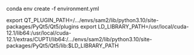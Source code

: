 conda env create -f environment.yml

export QT_PLUGIN_PATH=/.../envs/sam2/lib/python3.10/site-packages/PyQt5/Qt5/plugins
export LD_LIBRARY_PATH=/usr/local/cuda-12.1/lib64:/usr/local/cuda-12.1/extras/CUPTI/lib64:/.../envs/sam2/lib/python3.10/site-packages/PyQt5/Qt5/lib:$LD_LIBRARY_PATH